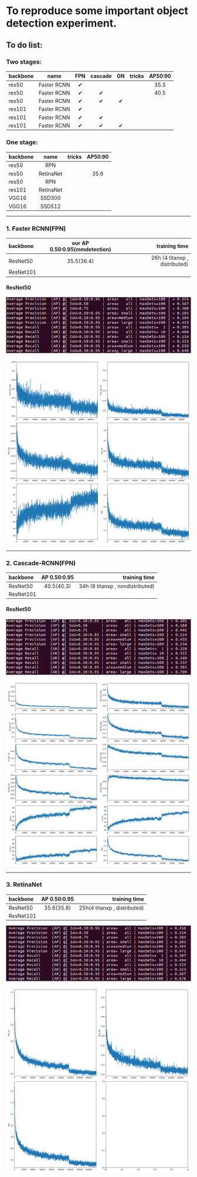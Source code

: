 # To reproduce some important object detection experiment.

## To do list:
### Two stages:
| backbone | name | FPN | cascade | GN | tricks | AP50:90 |
| :--- | :----: | :---: | :---: | :----: | :----: | :---: |
| res50| Faster RCNN  | ✔ |   |   |    | 35.5 | 
| res50| Faster RCNN  | ✔ | ✔ |   |    | 40.5 |	
| res50| Faster RCNN  | ✔ | ✔ |	✔ |
| res101| Faster RCNN | ✔ |   |   |    |      |
| res101| Faster RCNN | ✔ | ✔ |	  |    |      |
| res101| Faster RCNN | ✔ | ✔ |	✔ |    |      |
### One stage:
| backbone | name | tricks |AP50:90 |
| :--- | :----: | :---: | :---: | 
| res50  | RPN       |  |        |
| res50  | RetinaNet |  |	35.6 |
| res50  | RPN       |  |        | 
| res101 | RetinaNet |  |        |
| VGG16  | SSD300    |  |	     | 
| VGG16  | SSD512    |  |        |


---
### 1. Faster RCNN(FPN)
| backbone | our AP 0.50:0.95(mmdetection) | training time |
| :--- | :----: | ---: |
| ResNet50 | 35.5(36.4) | 26h (4 titanxp , distributed) | 
| ResNet101 |  |
#### ResNet50
![faster_rcnn_r50](imgs/faster_rcnn_r50.png)

![faster_rcnn_r50](imgs/faster_rcnn_r50_log.png)
***

### 2. Cascade-RCNN(FPN)

| backbone | AP 0.50:0.95 | training time |
| :--- | :----: | ---: |
| ResNet50 | 40.5(40.3) | 34h (8 titanxp , nondistributed) |
| ResNet101 |  |
#### ResNet50
![cascade_rcnn_r50](imgs/cascade_rcnn_r50.png)

![cascade_rcnn_r50](imgs/cascade_rcnn_r50_log.png)
***

### 3. RetinaNet
| backbone | AP 0.50:0.95 | training time |
| :--- | :----: | ---: |
| ResNet50 | 35.6(35.8)  | 25h(4 titanxp , distributed) |
| ResNet101 |  |

![retinaNet_r50](imgs/retinaNet_r50.png)

![retinaNet_r50](imgs/retinaNet_r50_log.png)